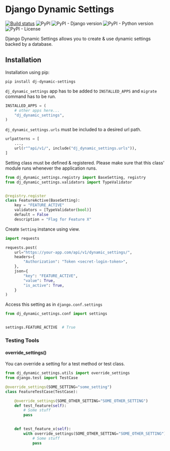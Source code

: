 # Django Dynamic Settings

[![Build status](https://img.shields.io/bitbucket/pipelines/akinonteam/dj-dynamic-settings)](https://bitbucket.org/akinonteam/dj-dynamic-settings/addon/pipelines/home)
![PyPI](https://img.shields.io/pypi/v/dj-dynamic-settings)
![PyPI - Django version](https://img.shields.io/pypi/djversions/dj-dynamic-settings)
![PyPI - Python version](https://img.shields.io/pypi/pyversions/dj-dynamic-settings)
![PyPI - License](https://img.shields.io/pypi/l/dj-dynamic-settings)

Django Dynamic Settings allows you to create & use dynamic settings backed by a database.

## Installation

Installation using pip:

```
pip install dj-dynamic-settings
```

`dj_dynamic_settings` app has to be added to `INSTALLED_APPS` and `migrate` command has to be run.

```python
INSTALLED_APPS = (
    # other apps here...
    "dj_dynamic_settings",
)
```

`dj_dynamic_settings.urls` must be included to a desired url path.
```python
urlpatterns = [
    ...,
    url(r"^api/v1/", include("dj_dynamic_settings.urls")),
]
```

Setting class must be defined & registered. Please make sure that this class' module 
runs whenever the application runs.
```python
from dj_dynamic_settings.registry import BaseSetting, registry
from dj_dynamic_settings.validators import TypeValidator


@registry.register
class FeatureActive(BaseSetting):
    key = "FEATURE_ACTIVE"
    validators = [TypeValidator(bool)]
    default = False
    description = "Flag for Feature X"
```

Create `Setting` instance using view.

```python
import requests

requests.post(
    url="https://your-app.com/api/v1/dynamic_settings/",
    headers={
        "Authorization": "Token <secret-login-token>",
    },
    json={
        "key": "FEATURE_ACTIVE",
        "value": True,
        "is_active": True,
    }
)
```

Access this setting as in `django.conf.settings`

```python
from dj_dynamic_settings.conf import settings


settings.FEATURE_ACTIVE  # True
```

### Testing Tools

#### override_settings()

You can override a setting for a test method or test class.

```python
from dj_dynamic_settings.utils import override_settings
from django.test import TestCase

@override_settings(SOME_SETTING="some_setting")
class FeatureTestCase(TestCase):

    @override_settings(SOME_OTHER_SETTING="SOME_OTHER_SETTING")
    def test_feature(self):
        # Some stuff
        pass

    
    def test_feature_x(self):
        with override_settings(SOME_OTHER_SETTING="SOME_OTHER_SETTING"):
            # Some stuff
            pass
```

